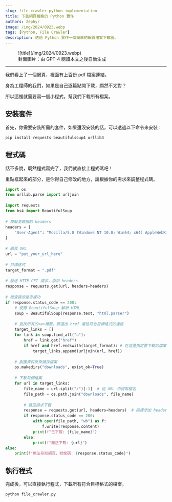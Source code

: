 ```yaml
---
slug: file-crawler-python-implementation
title: 下載網頁檔案的 Python 實作
authors: Zephyr
image: /img/2024/0923.webp
tags: [Python, File Crawler]
description: 透過 Python 實作一個簡單的網頁檔案下載器。
---
```


<figure>
![title](/img/2024/0923.webp)
<figcaption>封面圖片：由 GPT-4 閱讀本文之後自動生成</figcaption>
</figure>

---

我們看上了一個網頁，裡面有上百份 pdf 檔案連結。

身為工程師的我們，如果是自己逐篇點開下載，顯然不太對？

所以這裡就需要寫一個小程式，幫我們下載所有檔案。

<!-- truncate -->

## 安裝套件

首先，你需要安裝所需的套件，如果還沒安裝的話，可以透過以下命令來安裝：

```bash
pip install requests beautifulsoup4 urllib3
```

## 程式碼

話不多說，既然程式寫完了，我們就直接上程式碼吧！

重點框起來的部分，是你得自己修改的地方，請根據你的需求來調整程式碼。

```python {13,16} title="file_crawler.py"
import os
from urllib.parse import urljoin

import requests
from bs4 import BeautifulSoup

# 模擬瀏覽器的 headers
headers = {
    "User-Agent": "Mozilla/5.0 (Windows NT 10.0; Win64; x64) AppleWebKit/537.36 (KHTML, like Gecko) Chrome/92.0.4515.107 Safari/537.36"
}

# 網頁 URL
url = "put_your_url_here"

# 目標格式
target_format = ".pdf"

# 發送 HTTP GET 請求，添加 headers
response = requests.get(url, headers=headers)

# 檢查請求是否成功
if response.status_code == 200:
    # 使用 BeautifulSoup 解析 HTML
    soup = BeautifulSoup(response.text, "html.parser")

    # 查找所有的<a>標籤，篩選出 href 屬性符合目標格式的連結
    target_links = []
    for link in soup.find_all("a"):
        href = link.get("href")
        if href and href.endswith(target_format): # 在這邊指定要下載的檔案格式
            target_links.append(urljoin(url, href))

    # 創建資料夾來儲存檔案
    os.makedirs("downloads", exist_ok=True)

    # 下載每個檔案
    for url in target_links:
        file_name = url.split("/")[-1]  # 從 URL 中提取檔名
        file_path = os.path.join("downloads", file_name)

        # 發送請求下載
        response = requests.get(url, headers=headers)  # 同樣添加 headers
        if response.status_code == 200:
            with open(file_path, "wb") as f:
                f.write(response.content)
            print(f"已下載: {file_name}")
        else:
            print(f"無法下載: {url}")
else:
    print(f"無法存取網頁，狀態碼: {response.status_code}")
```

## 執行程式

完成後，可以直接執行程式，下載所有符合目標格式的檔案。

```bash
python file_crawler.py
```
